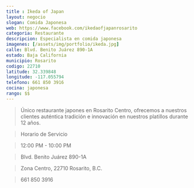 ```yaml
---
title : Ikeda of Japan
layout: negocio
slogan: Comida Japonesa
web: https://www.facebook.com/ikedaofjapanrosarito
categoria: Restaurante
descripcion: Especialista en comida japonesa
imagenes: [/assets/img/portfolio/ikeda.jpg]
calle: Blvd. Benito Juárez 890-1A
estado: Baja California
municipio: Rosarito
codigo: 22710
latitude: 32.339848
longitude: -117.055794
telefono: 661 850 3916
cocina: japonesa
rango: $$
---
```


>Único restaurante japones en Rosarito Centro, ofrecemos a nuestros clientes auténtica 
tradición e innovación en nuestros platillos durante 12 años.

>Horario de Servicio 

>12:00 PM - 10:00 PM

>Blvd. Benito Juárez 890-1A

>Zona Centro, 22710 Rosarito, B.C.

>661 850 3916
